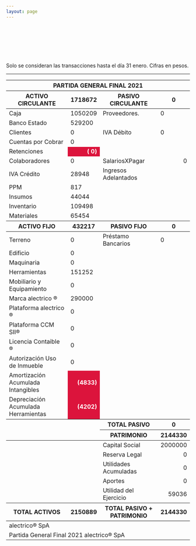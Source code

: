 ```yaml
--- 
layout: page
--- 
```




<br> <br> <br> <br> <br> <br> 
Solo se consideran las transacciones hasta el día 31	enero.
Cifras en pesos.
<table>
<thead> <th colspan='6'> PARTIDA GENERAL FINAL 2021 </th> </thead> 
<thead> <th>  ACTIVO CIRCULANTE </th> <th> 1718672</th>
<th > PASIVO CIRCULANTE </th> <th>0</th> </thead>
<tbody>
<tr> <td> Caja </td> <td>1050209</td> <td> Proveedores. </td> <td> 0</td> </tr>
<tr> <td> Banco Estado </td> <td>529200</td></tr>
<tr> <td> Clientes </td> <td>0</td> <td>  IVA Débito </td> <td>0</td> </tr>
<tr> <td> Cuentas por Cobrar </td> <td>0</td></tr>
<tr> <td> Retenciones </td> <td align='right' style='font-weight:bold; color: white; background-color: crimson'>(  0)</td> </tr> 
<tr> <td> Colaboradores </td> <td> 0</td> 
<td> SalariosXPagar </td> <td align='right'> 0</td></tr> 
<tr> <td> IVA Crédito </td><td>28948</td> 
<td> Ingresos Adelantados </td> </tr>
<tr> <td> PPM </td> <td>817</td></tr> 
<tr> <td> Insumos</td> <td>44044</td> </tr>
<tr> <td> Inventario </td>
<td>109498</td> </tr>
<tr> <td> Materiales </td>
<td>65454</td> </tr>
<thead> <th> ACTIVO FIJO </th> <th>432217</th> 
<th> PASIVO FIJO </th> <th>0</th>  </thead> 
<tr> <td> Terreno </td> <td>0</td> 
<td> Préstamo Bancarios </td> <td>0</td> </tr>
<tr><td> Edificio </td> <td>0</td> </tr>
<tr><td> Maquinaria </td> <td>0</td> <td colspan='2'> </td> </tr>
<tr><td> Herramientas </td> <td>151252</td> <td colspan='2'> </td> </tr>
<tr><td> Mobiliario y Equipamiento </td><td> 0 </td> <td colspan='2'> </td> </tr>
<tr><td> Marca alectrico ® </td> <td>290000</td> <td colspan='2'> </td> </tr>
<tr><td> Plataforma alectrico ® </td> <td>0</td> <td colspan='2'> </td> </tr>
<tr><td> Plataforma CCM SII® </td> <td>0</td> <td colspan='2'> </td> </tr>
<tr><td> Licencia Contaible ®  </td> <td>0</td> <td colspan='2'> </td> </tr>
<tr><td> Autorización Uso de Inmueble </td> <td>0</td> <td colspan='2'> </td> </tr>
<tr><td> Amortización Acumulada Intangibles </td> <td align='right' style='font-weight:bold; color: white; background-color: crimson'>(4833)</td> <td colspan='2'> </td> </tr>
<tr><td> Depreciación Acumulada Herramientas </td> <td align='right' style='font-weight:bold; color: white; background-color: crimson'>(4202)</td><td colspan='2'> </td> </tr>
<thead> <td> </td> <td> </td> <th> TOTAL PASIVO </th> <th> 0</th></thead>
<thead> <td> </td> <td> </td> <th> PATRIMONIO </th> <th>2144330</th> </thead><tr> <td colspan='2'></td> <td> Capital Social </td><td align='right'> 2000000</td> </tr>
<tr> <td colspan='2'></td> <td> Reserva Legal </td> <td align='right' >0</td> </tr>
<tr> <td colspan='2'></td> <td> Utilidades Acumuladas </td> <td align='right' >0</td> </tr>
<tr> <td colspan='2'></td> <td> Aportes </td> <td align='right' >0</td> </tr>
<tr> <td colspan='2'></td> <td> Utilidad del Ejercicio </td><td align='right'>59036</td> </tr>
<thead><th>TOTAL ACTIVOS</th><th>2150889</th><th>TOTAL PASIVO + PATRIMONIO</th><th>2144330</th></thead>
<tr><td colspan='8'> alectrico® SpA </td> </tr>
<tr><td colspan='8'> Partida General Final 2021 alectrico® SpA</td></tr>
<tr> <hr> </tr>
</tbody>
</table>
